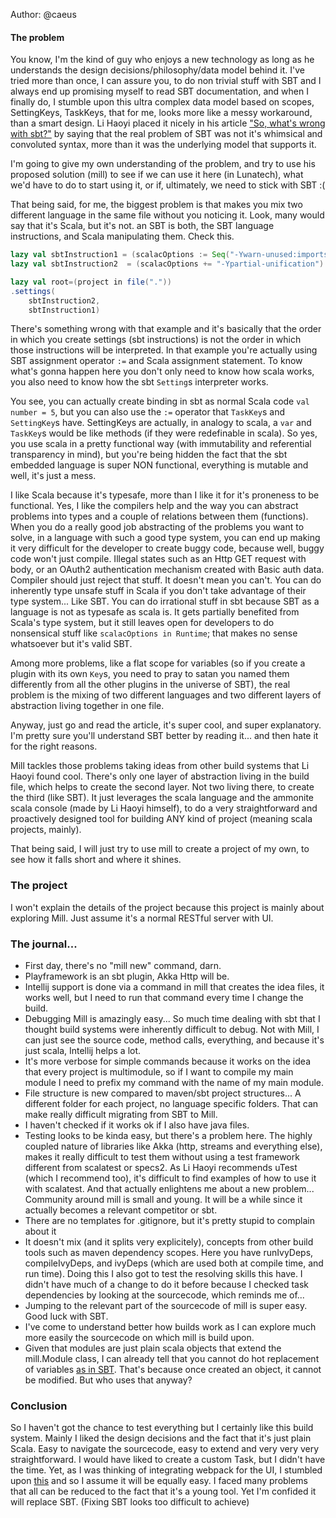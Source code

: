 Author: @caeus
#### The problem
You know, I'm the kind of guy who enjoys a new technology as long as he understands the design decisions/philosophy/data model behind it. I've tried more than once, I can assure you, to do non trivial stuff with SBT and I always end up promising myself to read SBT documentation, and when I finally do, I stumble upon this ultra complex data model based on scopes, SettingKeys, TaskKeys, that for me, looks more like a messy workaround, than a smart design. Li Haoyi placed it nicely in his article ["So, what's wrong with sbt?"](http://www.lihaoyi.com/post/SowhatswrongwithSBT.html) by saying that the real problem of SBT was not it's whimsical and convoluted syntax, more than it was the underlying model that supports it.

I'm going to give my own understanding of the problem, and try to use his proposed solution (mill) to see if we can use it here (in Lunatech), what we'd have to do to start using it, or if, ultimately, we need to stick with SBT :(

That being said, for me, the biggest problem is that makes you mix two different language in the same file without you noticing it. Look, many would say that it's Scala, but it's not. an SBT is both, the SBT language instructions, and Scala manipulating them. Check this.

```scala
lazy val sbtInstruction1 = (scalacOptions := Seq("-Ywarn-unused:imports"))
lazy val sbtInstruction2  = (scalacOptions += "-Ypartial-unification")

lazy val root=(project in file("."))
.settings(
    sbtInstruction2,
    sbtInstruction1)
```

There's something wrong with that example and it's basically that the order in which you create settings (sbt instructions) is not the order in which those instructions will be interpreted. In that example you're actually using SBT assignment operator `:=` and Scala assignment statement. To know what's gonna happen here you don't only need to know how scala works, you also need to know how the sbt `Setting`s interpreter works.

You see, you can actually create binding in sbt as normal Scala code `val number = 5`, but you can also use the `:=` operator that `TaskKey`s and `SettingKey`s have. SettingKeys are actually, in analogy to scala, a `var` and `TaskKey`s would be like methods (if they were redefinable in scala).  So yes, you use scala in a pretty functional way (with immutability and referential transparency in mind), but you're being hidden the fact that the sbt embedded language is super NON functional, everything is mutable and well, it's just a mess.

I like Scala because it's typesafe, more than I like it for it's proneness to be functional. Yes, I like the compilers help and the way you can abstract problems into types and a couple of relations between them (functions). When you do a really good job abstracting of the problems you want to solve, in a language with such a good type system, you can end up making it very difficult for the developer to create buggy code, because well, buggy code won't just compile. Illegal states such as an Http GET request with body, or an OAuth2 authentication mechanism created with Basic auth data. Compiler should just reject that stuff. It doesn't mean you can't. You can do inherently type unsafe stuff in Scala if you don't take advantage of their type system... Like SBT. You can do irrational stuff in sbt because SBT as a language is not as typesafe as scala is. It gets partially benefited from Scala's type system, but it still leaves open for developers to do nonsensical stuff like `scalacOptions in Runtime`; that makes no sense whatsoever but it's valid SBT.

Among more problems, like a flat scope for variables (so if you create a plugin with its own `Key`s, you need to pray to satan you named them differently from all the other plugins in the universe of SBT), the real problem is the mixing of two different languages and two different layers of abstraction living together in one file.

Anyway, just go and read the article, it's super cool, and super explanatory. I'm pretty sure you'll understand SBT better by reading it... and then hate it for the right reasons.

Mill tackles those problems taking ideas from other build systems that Li Haoyi found cool. There's only one layer of abstraction living in the build file, which helps to create the second layer. Not two living there, to create the third (like SBT). It just leverages the scala language and the ammonite scala console (made by Li Haoyi himself), to do a very straightforward and proactively designed tool for building ANY kind of project (meaning scala projects, mainly).

That being said, I will just try to use mill to create a project of my own, to see how it falls short and where it shines.

### The project
I won't explain the details of the project because this project is mainly about exploring Mill. Just assume it's a normal RESTful server with UI.

### The journal...

- First day, there's no "mill new" command, darn.
- Playframework is an sbt plugin, Akka Http will be.
- Intellij support is done via a command in mill that creates the idea files, it works well, but I need to run that command every time I change the build.
- Debugging Mill is amazingly easy... So much time dealing with sbt that I thought build systems were inherently difficult to debug. Not with Mill, I can just see the source code, method calls, everything, and because it's just scala, Intellij helps a lot.
- It's more verbose for simple commands because it works on the idea that every project is multimodule, so if I want to compile my main module I need to prefix my command with the name of my main module.
- File structure is new compared to maven/sbt project structures... A different folder for each project, no language specific folders. That can make really difficult migrating from SBT to Mill.
- I haven't checked if it works ok if I also have java files.
- Testing looks to be kinda easy, but there's a problem here. The highly coupled nature of libraries like Akka (http, streams and everything else), makes it really difficult to test them without using a test framework different from scalatest or specs2. As Li Haoyi recommends uTest (which I recommend too), it's difficult to find examples of how to use it with scalatest. And that actually enlightens me about a new problem... Community around mill is small and young. It will be a while since it actually becomes a relevant competitor or sbt.
- There are no templates for .gitignore, but it's pretty stupid to complain about it
- It doesn't mix (and it splits very explicitely), concepts from other build tools such as maven dependency scopes. Here you have runIvyDeps, compileIvyDeps, and ivyDeps (which are used both at compile time, and run time). Doing this I also got to test the resolving skills this have. I didn't have much of a change to do it before because I checked task dependencies by looking at the sourcecode, which reminds me of...
- Jumping to the relevant part of the sourcecode of mill is super easy. Good luck with SBT.
- I've come to understand better how builds work as I can explore much more easily the sourcecode on which mill is build upon.
- Given that modules are just plain scala objects that extend the mill.Module class, I can already tell that you cannot do hot replacement of variables [as in SBT](https://www.scala-sbt.org/1.x/docs/Command-Line-Reference.html#Commands+for+managing+the+build+definition). That's because once created an object, it cannot be modified. But who uses that anyway?


### Conclusion

So I haven't got the chance to test everything but I certainly like this build system. Mainly I liked the design decisions and the fact that it's just plain Scala. Easy to navigate the sourcecode, easy to extend and very very very straightforward. I would have liked to create a custom Task, but I didn't have the time. Yet, as I was thinking of integrating webpack for the UI, I stumbled upon [this](https://twitter.com/li_haoyi/status/969776409924153346) and so I assume it will be equally easy.
I faced many problems that all can be reduced to the fact that it's a young tool. Yet I'm confided it will replace SBT. (Fixing SBT looks too difficult to achieve)












